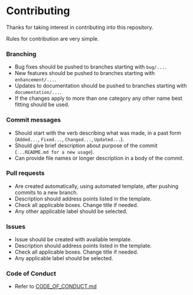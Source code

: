 # Contributing
Thanks for taking interest in contributing into this repository.

Rules for contribution are very simple.


### Branching
* Bug fixes should be pushed to branches starting with `bug/...`.
* New features should be pushed to branches starting with `enhancement/...`.
* Updates to documentation should be pushed to branches starting with `documentation/...`.
* If the changes apply to more than one category any other name best fitting should be used.


### Commit messages
* Should start with the verb describing what was made, in a past form (`Added...`, `Fixed...`, `Changed...`, `Updated...`).
* Should give brief description about purpose of the commit (`...README.md for a new usage`).
* Can provide file names or longer description in a body of the commit.


### Pull requests
* Are created automatically, using automated template, after pushing commits to a new branch.
* Description should address points listed in the template.
* Check all applicable boxes. Change title if needed.
* Any other applicable label should be selected.


### Issues
* Issue should be created with available template.
* Description should address points listed in the template.
* Check all applicable boxes. Change title if needed.
* Any applicable label should be selected.


### Code of Conduct
* Refer to [CODE_OF_CONDUCT.md](../blob/master/.github/CODE_OF_CONDUCT.md)